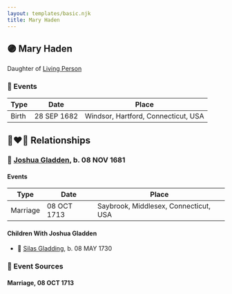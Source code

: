 ```yaml
---
layout: templates/basic.njk
title: Mary Haden
---
```

## 🟣 Mary Haden

Daughter of [Living Person](/people/6/61582599)

### 📆 Events

Type | Date | Place
------ | ------ | ------
Birth | 28 SEP 1682 | Windsor, Hartford, Connecticut, USA

## 👩‍❤️‍👨 Relationships

### 🔵 [Joshua Gladden](/people/9/97378440), b. 08 NOV 1681

#### Events

Type | Date | Place
------ | ------ | ------
Marriage | 08 OCT 1713 | Saybrook, Middlesex, Connecticut, USA
#### Children With Joshua Gladden
* 🔵 [Silas Gladding](/people/5/55129348), b. 08 MAY 1730
### 📰 Event Sources

#### <a id="event-e53ecfcf-1d8f-4f75-8099-88516a9fb49e"></a> Marriage, 08 OCT 1713